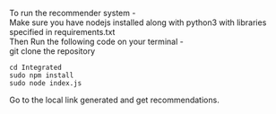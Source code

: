 To run the recommender system - <br />
Make sure you have nodejs installed along with python3 with libraries specified in requirements.txt <br />
Then Run the following code on your terminal -  <br />
git clone the repository
```
cd Integrated
sudo npm install
sudo node index.js
```
Go to the local link generated and get recommendations.
